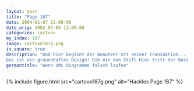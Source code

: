 ```yaml
---
layout: post
title: "Page 187"
date: 2004-01-07 12:00:00
date_orig: 2002-07-05 12:00:00
categories: cartoon
my_index: 187
image: cartoon187g.png
is_square: true
description: "Und hier beginnt der Benutzer mit seiner Transaktion...
Das ist ein grauenhaftes Design! Gib mir den Stift Hier tritt der Boss dir in den Hintern weil dein Design stinkt Ach ja? Nun, hier bin ich wie ich dich mit einem Hammer schlage weil dein Code voller Fehler ist Und das bin ich bei meiner Rache Ich denke es war ein Fehler sie zu diesem UML Seminar zu schicken."
germantitle: "Wenn UML Diagramme falsch laufen"
---
```


{% include figure.html src="cartoon187g.png" alt="Hackles Page 187"  %}
